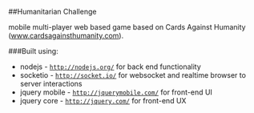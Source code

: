 ##Humanitarian Challenge


mobile multi-player web based game based on Cards Against Humanity (www.cardsagainsthumanity.com).

###Built using:
  - nodejs - <code>http://nodejs.org/</code> for back end functionality
  - socketio - <code>http://socket.io/</code> for websocket and realtime browser to server interactions
  - jquery mobile - <code>http://jquerymobile.com/</code> for front-end UI
  - jquery core - <code>http://jquery.com/</code> for front-end UX

